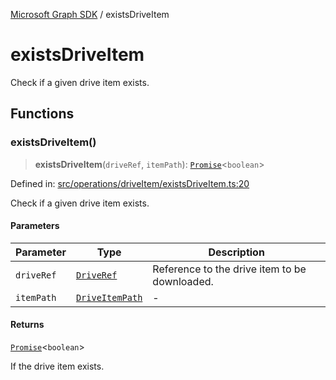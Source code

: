 [Microsoft Graph SDK](README.md) / existsDriveItem

# existsDriveItem

Check if a given drive item exists.

## Functions

### existsDriveItem()

> **existsDriveItem**(`driveRef`, `itemPath`): [`Promise`](https://developer.mozilla.org/docs/Web/JavaScript/Reference/Global_Objects/Promise)\<`boolean`\>

Defined in: [src/operations/driveItem/existsDriveItem.ts:20](https://github.com/Future-Secure-AI/microsoft-graph/blob/main/src/operations/driveItem/existsDriveItem.ts#L20)

Check if a given drive item exists.

#### Parameters

| Parameter | Type | Description |
| ------ | ------ | ------ |
| `driveRef` | [`DriveRef`](Drive-1.md#driveref) | Reference to the drive item to be downloaded. |
| `itemPath` | [`DriveItemPath`](DriveItem-1.md#driveitempath) | - |

#### Returns

[`Promise`](https://developer.mozilla.org/docs/Web/JavaScript/Reference/Global_Objects/Promise)\<`boolean`\>

If the drive item exists.
